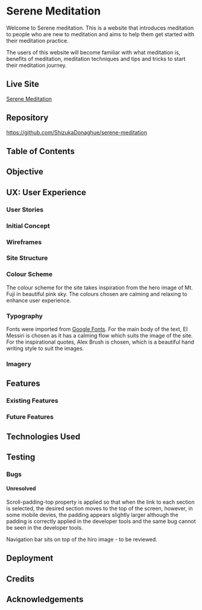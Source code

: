 # Serene Meditation

Welcome to Serene meditation. This is a website that introduces meditation to people who are new to meditation and aims to help them get started with their meditation practice.

The users of this website will become familiar with what meditation is, benefits of meditation, meditation techniques and tips and tricks to start their meditation journey.

## Live Site
[Serene Meditation](https://shizukadonaghue.github.io/serene-meditation/)

## Repository
https://github.com/ShizukaDonaghue/serene-meditation


## Table of Contents


## Objective


## UX: User Experience
### User Stories
### Initial Concept
### Wireframes
### Site Structure
### Colour Scheme
The colour scheme for the site takes inspiration from the hero image of Mt. Fuji in beautiful pink sky. The colours chosen are calming and relaxing to enhance user experience. 

### Typography
Fonts were imported from [Google Fonts](https://fonts.google.com/). For the main body of the text, EI Messiri is chosen as it has a calming flow which suits the image of the site. For the inspirational quotes, Alex Brush is chosen, which is a beautiful hand writing style to suit the images.  

### Imagery


## Features
### Existing Features
### Future Features


## Technologies Used


## Testing

### Bugs 
#### Unresolved
Scroll-padding-top property is applied so that when the link to each section is selected, the desired section moves to the top of the screen, however, in some mobile devies, the padding appears slightly larger although the padding is correctly applied in the developer tools and the same bug cannot be seen in the developer tools. 

Navigation bar sits on top of the hiro image - to be reviewed.

## Deployment


## Credits


## Acknowledgements

